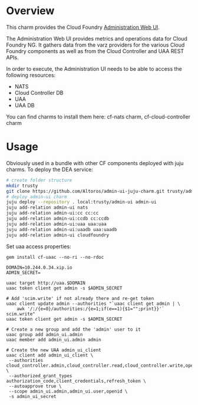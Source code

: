 Overview
========

This charm provides the Cloud Foundry [Administration Web UI](https://github.com/cloudfoundry-incubator/admin-ui/blob/master/README.md).

The Administration Web UI provides metrics and operations data for Cloud Foundry NG. It gathers data from the varz providers for the various Cloud Foundry components as well as from the Cloud Controller and UAA REST APIs.

In order to execute, the Administration UI needs to be able to access the following resources:
- NATS
- Cloud Controller DB
- UAA 
- UAA DB

You can find charms to install them here: cf-nats charm, cf-cloud-controller charm


Usage
=====
Obviously used in a bundle with other CF components deployed with juju charms.
To deploy the DEA service:
```bash
# create folder structure
mkdir trusty
git clone https://github.com/Altoros/admin-ui-juju-charm.git trusty/admin-ui
# deploy admin-ui charm
juju deploy --repository . local:trusty/admin-ui admin-ui
juju add-relation admin-ui nats
juju add-relation admin-ui:cc cc:cc
juju add-relation admin-ui:ccdb cc:ccdb
juju add-relation admin-ui:uaa uaa:uaa
juju add-relation admin-ui:uaadb uaa:uaadb
juju add-relation admin-ui cloudfoundry
```

Set uaa access properties:
```
gem install cf-uaac --no-ri --no-rdoc

DOMAIN=10.244.0.34.xip.io
ADMIN_SECRET=

uaac target http://uaa.$DOMAIN
uaac token client get admin -s $ADMIN_SECRET

# Add 'scim.write' if not already there and re-get token
uaac client update admin --authorities "`uaac client get admin | \
    awk '/:/{e=0}/authorities:/{e=1;if(e==1){$1="";print}}'` scim.write"
uaac token client get admin -s $ADMIN_SECRET

# Create a new group and add the 'admin' user to it
uaac group add admin_ui.admin
uaac member add admin_ui.admin admin

# Create the new UAA admin_ui_client
uaac client add admin_ui_client \
 --authorities cloud_controller.admin,cloud_controller.read,cloud_controller.write,openid,scim.read \
 --authorized_grant_types authorization_code,client_credentials,refresh_token \
 --autoapprove true \
 --scope admin_ui.admin,admin_ui.user,openid \
 -s admin_ui_secret
```
